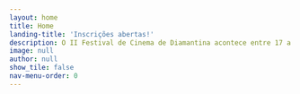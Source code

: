 ```yaml
---
layout: home
title: Home
landing-title: 'Inscrições abertas!'
description: O II Festival de Cinema de Diamantina acontece entre 17 a 20 de setembro de 2025
image: null
author: null
show_tile: false
nav-menu-order: 0
---
```

